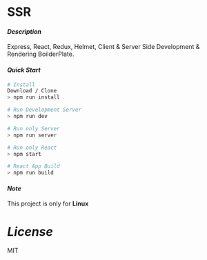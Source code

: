 # SSR

#### _Description_

Express, React, Redux, Helmet, Client & Server Side Development & Rendering BoilderPlate.


#### _Quick Start_

```bash
# Install
Download / Clone
> npm run install

# Run Development Server
> npm run dev

# Run only Server
> npm run server

# Run only React
> npm start

# React App Build
> npm run build
```


#### _Note_

This project is only for **Linux**


# _License_

MIT